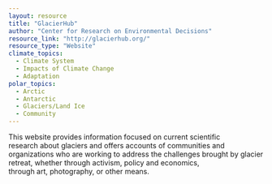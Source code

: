 ```yaml
---
layout: resource
title: "GlacierHub"
author: "Center for Research on Environmental Decisions"
resource_link: "http://glacierhub.org/"
resource_type: "Website"
climate_topics:
  - Climate System
  - Impacts of Climate Change
  - Adaptation
polar_topics:
  - Arctic
  - Antarctic
  - Glaciers/Land Ice
  - Community
---
```


This website provides information focused on current scientific research about glaciers and offers accounts of communities and organizations who are working to address the challenges brought by glacier retreat, whether through activism, policy and economics, through art, photography, or other means.
